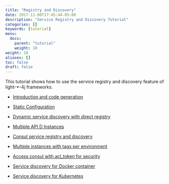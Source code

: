 ```yaml
---
title: "Registry and Discovery"
date: 2017-11-06T17:45:44-05:00
description: "Service Registry and Discovery Tutorial"
categories: []
keywords: [tutorial]
menu:
  docs:
    parent: "tutorial"
    weight: 10
weight: 10
aliases: []
toc: false
draft: false
---
```



This tutorial shows how to use the service registry and discovery feature of light-*-4j
frameworks. 

* [Introduction and code generation](generated)

* [Static Configuration](static)

* [Dynamic service discovery with direct registry](dynamic)

* [Multiple API D Instances](multiple)

* [Consul service registry and discovery](consul)

* [Multiple instances with tags per environment](tag)

* [Access consul with acl_token for security](token)

* [Service discovery for Docker container](docker)

* [Service discovery for Kubernetes](kubernetes)

